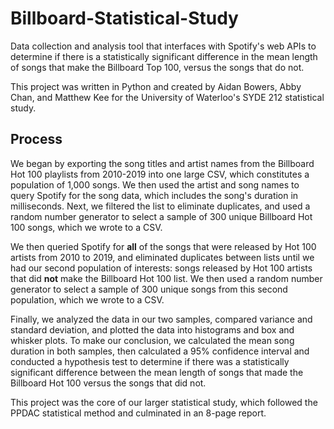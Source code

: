 # Billboard-Statistical-Study
Data collection and analysis tool that interfaces with Spotify's web APIs to determine if there is a statistically significant difference in the mean length of songs that make the Billboard Top 100, versus the songs that do not. 

This project was written in Python and created by Aidan Bowers, Abby Chan, and Matthew Kee for the University of Waterloo's SYDE 212 statistical study.

## Process
We began by exporting the song titles and artist names from the Billboard Hot 100 playlists from 2010-2019 into one large CSV, which constitutes a population of 1,000 songs. We then used the artist and song names to query Spotify for the song data, which includes the song's duration in milliseconds. Next, we filtered the list to eliminate duplicates, and used a random number generator to select a sample of 300 unique Billboard Hot 100 songs, which we wrote to a CSV. 

We then queried Spotify for **all** of the songs that were released by Hot 100 artists from 2010 to 2019, and eliminated duplicates between lists until we had our second population of interests: songs released by Hot 100 artists that did **not** make the Billboard Hot 100 list. We then used a random number generator to select a sample of 300 unique songs from this second population, which we wrote to a CSV.

Finally, we analyzed the data in our two samples, compared variance and standard deviation, and plotted the data into histograms and box and whisker plots. To make our conclusion, we calculated the mean song duration in both samples, then calculated a 95% confidence interval and conducted a hypothesis test to determine if there was a statistically significant difference between the mean length of songs that made the Billboard Hot 100 versus the songs that did not.

This project was the core of our larger statistical study, which followed the PPDAC statistical method and culminated in an 8-page report. 
